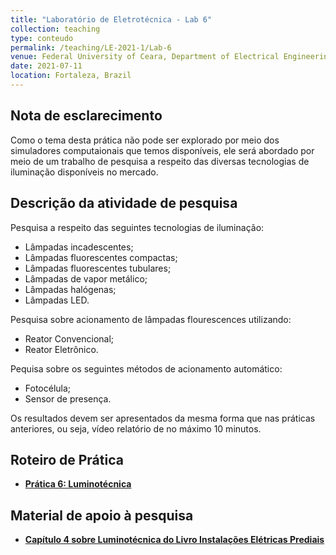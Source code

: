 ```yaml
---
title: "Laboratório de Eletrotécnica - Lab 6"
collection: teaching
type: conteudo
permalink: /teaching/LE-2021-1/Lab-6
venue: Federal University of Ceara, Department of Electrical Engineering
date: 2021-07-11
location: Fortaleza, Brazil
---
```


## Nota de esclarecimento
Como o tema desta prática não pode ser explorado por meio dos simuladores computaionais que temos disponíveis, ele será abordado por meio de um trabalho de pesquisa a respeito das diversas tecnologias de iluminação disponíveis no mercado. 

## Descrição da atividade de pesquisa
Pesquisa a respeito das seguintes tecnologias de iluminação:
- Lâmpadas incadescentes;
- Lâmpadas fluorescentes compactas;
- Lâmpadas fluorescentes tubulares;
- Lâmpadas de vapor metálico; 
- Lâmpadas halógenas;
- Lâmpadas LED.

Pesquisa sobre acionamento de lâmpadas flourescences utilizando:
- Reator Convencional;
- Reator Eletrônico.

Pequisa sobre os seguintes métodos de acionamento automático:
- Fotocélula;
- Sensor de presença.

Os resultados devem ser apresentados da mesma forma que nas práticas anteriores, ou seja, vídeo relatório de no máximo 10 minutos.

## Roteiro de Prática
- [**Prática 6: Luminotécnica**](https://github.com/lucassm/lucassm.github.io/raw/master/files/LE-2021-1/Lab_Eletrotecnica_06.pdf)

## Material de apoio à pesquisa
- [**Capítulo 4 sobre Luminotécnica do Livro Instalações Elétricas Prediais**](https://github.com/lucassm/lucassm.github.io/raw/master/files/LE-2021-1/instalaes-eltricas-prediais-cavalin-cervelin-cap-4.pdf)

